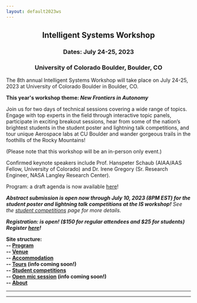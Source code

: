 ```yaml
---
layout: default2023ws
---
```


<h2 align="center">Intelligent Systems Workshop</h2>
<h3 align="center">Dates: July 24-25, 2023</h3>
<h3 align="center">University of Colorado Boulder, Boulder, CO</h3>

The 8th annual Intelligent Systems Workshop will take place on July 24-25, 2023 at University of Colorado Boulder in Boulder, CO.

**This year's workshop theme: *New Frontiers in Autonomy***

Join us for two days of technical sessions covering a wide range of topics. Engage with top experts in the field through interactive topic panels, participate in exciting breakout sessions, hear from some of the nation’s brightest students in the student poster and lightning talk competitions, and tour unique Aerospace labs at CU Boulder and wander gorgeous trails in the foothills of the Rocky Mountains!

(Please note that this workshop will be an in-person only event.)

Confirmed keynote speakers include Prof. Hanspeter Schaub (AIAA/AAS Fellow, University of Colorado) and Dr. Irene Gregory (Sr. Research Engineer, NASA Langley Research Center).

Program: a draft agenda is now available <a href="{{ '/IS_Workshop_2023/program.html' | absolute_url }}">here</a>!

<!-- Abstract submission is coming soon! -->
<i><b>Abstract submission is open now through July 10, 2023 (8PM EST) for the student poster and lightning talk competitions at the IS workshop!</b> See the [student competitions](/IS_Workshop_2023/student_competitions.html) page for more details.</i>

<!-- Registration is coming soon! -->
<i><b>Registration: is open! ($150 for regular attendees and $25 for students) Register <a href="https://www.cvent.com/d/90qscr">here</a>!</i>
<!-- Pre-registration (optional, until May 15) - reserve a ticket now, pay later!: [link to form](https://forms.gle/NKstaexoEqPjMqki7)

Registration link (with payment): coming mid-May! ($150 for regular attendees and $25 for students) -->

Site structure:  
-- <a href="{{ '/IS_Workshop_2023/program.html' | absolute_url }}">Program</a><br>
-- <a href="{{ '/IS_Workshop_2023/venue.html' | absolute_url }}">Venue</a><br>
-- <a href="{{ '/IS_Workshop_2023/accommodation.html' | absolute_url }}">Accommodation</a><br>
-- <a href="{{ '/IS_Workshop_2023/tours.html' | absolute_url }}">Tours</a> (info coming soon!)<br>
-- <a href="{{ '/IS_Workshop_2023/student_competitions.html' | absolute_url }}">Student competitions</a><br>
-- <a href="{{ '/IS_Workshop_2023/open_mic_session.html' | absolute_url }}">Open mic session</a> (info coming soon!)<br>
-- <a href="{{ '/IS_Workshop_2023/about.html' | absolute_url }}">About</a><br>

* * *
* * *

<!-- --end-of-page-- -->
